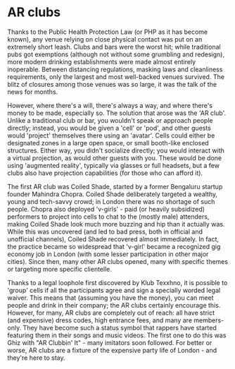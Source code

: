 # AR clubs

Thanks to the Public Health Protection Law (or PHP as it has become known), any
venue relying on close physical contact was put on an extremely short leash.
Clubs and bars were the worst hit; while traditional pubs got exemptions
(although not without some grumbling and redesign), more modern drinking
establishments were made almost entirely inoperable. Between distancing
regulations, masking laws and cleanliness requirements, only the largest and
most well-backed venues survived. The blitz of closures among those venues was
so large, it was the talk of the news for months.

However, where there's a will, there's always a way, and where there's money to
be made, especially so. The solution that arose was the 'AR club'. Unlike a
traditional club or bar, you wouldn't speak or approach people directly;
instead, you would be given a 'cell' or 'pod', and other guests would 'project'
themselves there using an 'avatar'. Cells could either be designated zones in a
large open space, or small booth-like enclosed structures. Either way, you
didn't socialize directly; you would interact with a virtual projection, as
would other guests with you. These would be done using 'augmented reality',
typically via glasses or full headsets, but a few clubs also have projection
capabilities (for those who can afford it).

The first AR club was Coiled Shade, started by a former Bengaluru startup
founder Mahindra Chopra. Coiled Shade deliberately targeted a wealthy, young and
tech-savvy crowd; in London there was no shortage of such people. Chopra also
deployed 'v-girls' - paid (or heavily subsidized) performers to project into
cells to chat to the (mostly male) attenders, making Coiled Shade look much more
buzzing and hip than it actually was. While this was uncovered (and led to bad
press, both in official and unofficial channels), Coiled Shade recovered almost
immediately. In fact, the practice became so widespread that 'v-girl' became a
recognized gig economy job in London (with some lesser participation in other
major cities). Since then, many other AR clubs opened, many with specific themes
or targeting more specific clientelle.

Thanks to a legal loophole first discovered by Klub Texxhno, it is possible to
'group' cells if all the participants agree and sign a specially worded legal
waiver. This means that (assuming you have the money), you can meet people and
drink in their company; the AR clubs certainly encourage this. However, for
many, AR clubs are completely out of reach: all have strict (and expensive)
dress codes, high entrance fees, and many are members-only. They have become
such a status symbol that rappers have started featuring them in their songs and
music videos. The first one to do this was Ghiz with "AR Clubbin' It" - many
imitators soon followed. For better or worse, AR clubs are a fixture of the
expensive party life of London - and they're here to stay.

